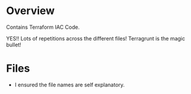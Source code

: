Overview
========
Contains Terraform IAC Code.

YES!! Lots of repetitions across the different files! Terragrunt is the magic bullet!

Files
=====
- I ensured the file names are self explanatory.